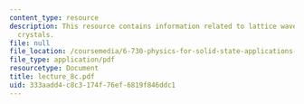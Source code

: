 ```yaml
---
content_type: resource
description: This resource contains information related to lattice waves in 1D monatomic
  crystals.
file: null
file_location: /coursemedia/6-730-physics-for-solid-state-applications-spring-2003/333aadd4c8c3174f76ef6819f846ddc1_lecture_8c.pdf
file_type: application/pdf
resourcetype: Document
title: lecture_8c.pdf
uid: 333aadd4-c8c3-174f-76ef-6819f846ddc1
---
```

